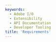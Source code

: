 ```yaml
---
keywords:
  - Adobe I/O
  - Extensibility
  - API Documentation
  - Developer Tooling
title: 'Requirements'
---
```


<Fragment src="../transclusions/requirements.md"/>
